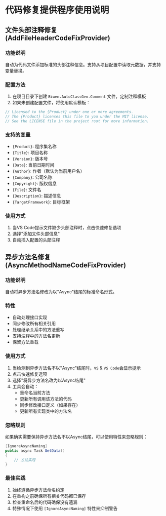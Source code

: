 ﻿# 代码修复提供程序使用说明

## 文件头部注释修复 (AddFileHeaderCodeFixProvider)

### 功能说明
自动为代码文件添加标准的头部注释信息。支持从项目配置中读取元数据，并支持变量替换。

### 配置方法

1. 在项目目录下创建 `Biwen.AutoClassGen.Comment` 文件，定制注释模板
2. 如果未创建配置文件，将使用默认模板：
```csharp
// Licensed to the {Product} under one or more agreements.
// The {Product} licenses this file to you under the MIT license.
// See the LICENSE file in the project root for more information.
```

### 支持的变量
- `{Product}`: 程序集名称
- `{Title}`: 项目名称
- `{Version}`: 版本号
- `{Date}`: 当前日期时间
- `{Author}`: 作者（默认为当前用户名）
- `{Company}`: 公司名称
- `{Copyright}`: 版权信息
- `{File}`: 文件名
- `{Description}`: 描述信息
- `{TargetFramework}`: 目标框架

### 使用方式
1. 当VS Code提示文件缺少头部注释时，点击快速修复选项
2. 选择"添加文件头部信息"
3. 自动插入配置的头部注释

## 异步方法名修复 (AsyncMethodNameCodeFixProvider)

### 功能说明
自动将异步方法名修改为以"Async"结尾的标准命名形式。

### 特性
- 自动处理接口实现
- 同步修改所有相关引用
- 处理继承关系中的方法重写
- 支持注释中的方法名更新
- 保留方法重载

### 使用方式
1. 当检测到异步方法名不以"Async"结尾时，`VS` & `VS Code`会显示提示
2. 点击快速修复选项
3. 选择"将异步方法名改为以Async结尾"
4. 工具会自动：
   - 重命名当前方法
   - 更新所有调用该方法的代码
   - 同步修改接口定义（如果存在）
   - 更新所有实现类中的方法名

### 忽略规则
如果确实需要保持异步方法名不以Async结尾，可以使用特性来忽略规则：
```csharp
[IgnoreAsyncNaming]
public async Task GetData() 
{
    // 方法实现
}
```

### 最佳实践
1. 始终遵循异步方法命名约定
2. 在重构之前确保所有相关代码都已保存
3. 检查重命名后的代码确保没有遗漏
4. 特殊情况下使用 `[IgnoreAsyncNaming]` 特性来抑制警告
